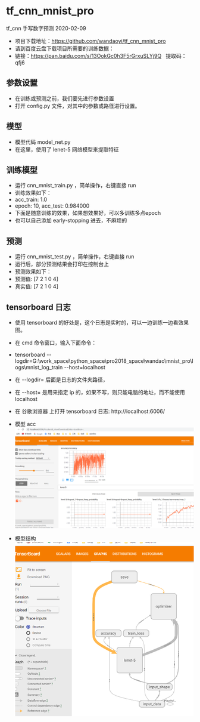 # tf_cnn_mnist_pro
tf_cnn 手写数字预测 2020-02-09
- 项目下载地址：https://github.com/wandaoyi/tf_cnn_mnist_pro
- 请到百度云盘下载项目所需要的训练数据：
- 链接：https://pan.baidu.com/s/13OokGc0h3F5rGrxuSLYj9Q   提取码：qfj6 

## 参数设置
- 在训练或预测之前，我们要先进行参数设置
- 打开 config.py 文件，对其中的参数或路径进行设置。

## 模型
- 模型代码 model_net.py
- 在这里，使用了 lenet-5 网络模型来提取特征

## 训练模型
- 运行 cnn_mnist_train.py ，简单操作，右键直接 run
- 训练效果如下：
- acc_train: 1.0
- epoch: 10, acc_test: 0.984000
- 下面是随意训练的效果，如果想效果好，可以多训练多点epoch
- 也可以自己添加 early-stopping 进去，不麻烦的

## 预测
- 运行 cnn_mnist_test.py ，简单操作，右键直接 run
- 运行后，部分预测结果会打印在控制台上
- 预测效果如下：
- 预测值: [7 2 1 0 4]
- 真实值: [7 2 1 0 4]

## tensorboard 日志
- 使用 tensorboard 的好处是，这个日志是实时的，可以一边训练一边看效果图。
- 在 cmd 命令窗口，输入下面命令：
- tensorboard --logdir=G:\work_space\python_space\pro2018_space\wandao\mnist_pro\logs\mnist_log_train --host=localhost
- 在 --logdir= 后面是日志的文件夹路径，
- 在 --host= 是用来指定 ip 的，如果不写，则只能电脑的地址，而不能使用 localhost
- 在 谷歌浏览器 上打开 tensorboard 日志: http://localhost:6006/

- 模型 acc
![image](./docs/images/acc.png)
- 模型结构
![image](./docs/images/graphs.png)

